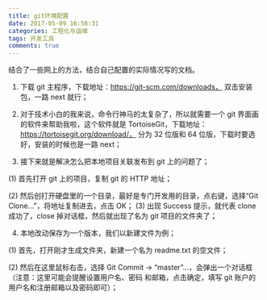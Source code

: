 ```yaml
---
title: git环境配置
date: 2017-05-09 16:58:31
categories: 工程化与运维
tags: 开发工具
comments: true
---
```


结合了一些网上的方法，结合自己配置的实际情况写的文档。

<!--more-->

1. 下载 git 主程序，下载地址：https://git-scm.com/downloads， 双击安装包，一路 next 就行；

2. 对于技术小白的我来说，命令行神马的太复杂了，所以就需要一个 git 界面画的软件来帮助我啦，这个软件就是 TortoiseGit，下载地址：https://tortoisegit.org/download/， 分为 32 位版和 64 位版，下载时要选好，安装的时候也是一路 next；

3. 接下来就是解决怎么把本地项目关联发布到 git 上的问题了；

(1) 首先打开 git 上的项目，复制 git 的 HTTP 地址；

(2) 然后创打开硬盘里的一个目录，最好是专门开发用的目录，点右键，选择“Git Clone…”，将地址复制进去，点击 OK；
(3) 出现 Success 提示，就代表 clone 成功了，close 掉对话框，然后就出现了名为 git 项目的文件夹了；

4. 本地改动保存为一个版本，我们以新建文件为例；

(1) 首先，打开刚才生成文件夹，新建一个名为 readme.txt 的空文件；

(2) 然后在这里鼠标右击，选择 Git Commit -> “master”…，会弹出一个对话框（注意：这里可能会提醒设置用户名、密码 和邮箱，点击确定，填写 git 账户的用户名和注册邮箱以及密码即可）；
